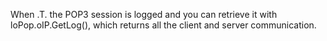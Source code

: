 ﻿When .T. the POP3 session is logged and you can retrieve it with loPop.oIP.GetLog(), which returns all the client and server communication.
